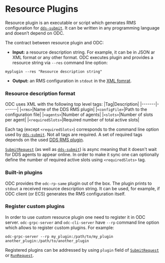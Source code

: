 # Resource Plugins

Resource plugin is an executable or script which generates RMS configuration for [`dds-submit`](http://dds.gsi.de/doc/nightly/dds-submit.html). It can be written in any programming language and doesn’t depend on ODC.

The contract between resource plugin and ODC:
 * **Input:** a resource description string. For example, it can be in JSON ar XML format or any other format. ODC executes plugin and provides a resource string via `--res` command line option:
```
myplugin --res "Resource description string"
```
 * **Output:** an RMS configuration in `stdout` in the [XML fomrat](rp.md#resource-description-format). 

### Resource description format
ODC uses XML with the following top level tags:
|Tag|Description|
|-------|-------|
|`<rms>`|Name of the DDS RMS plugin|
|`<configFile>`|Path to the configuration file|
|`<agents>`|Number of agents|
|`<slots>`|Number of slots per agent|
|`<requiredSlots>`|Required number of total active slots|
 
Each tag (except `<requiredSlots>`) corresponds to the command line option used by [`dds-submit`](http://dds.gsi.de/doc/nightly/dds-submit.html). Not all tags are required. A set of required tags depends on the used [DDS RMS plugin](http://dds.gsi.de/doc/nightly/RMS-plugins.html).

[`SubmitRequest`](grpc-proto/odc.proto) (as well as [`dds-submit`](http://dds.gsi.de/doc/nightly/dds-submit.html)) is async meaning that it doesn't wait for DDS agents to appear online. In order to make it sync one can optionally define the number of required active slots using `<requiredSlots>` tag.

### Built-in plugins

ODC provides the `odc-rp-same` plugin out of the box. The plugin prints to `stdout` a received resource description string. It can be used, for example, if ODC client (or ECS) generates the RMS configuration itself.

### Register custom plugins

In order to use custom resource plugin one need to register it in ODC server. `odc-grpc-server` and `odc-cli-server` have `--rp` command line option which allows to register custom plugins. For example:
```
odc-grpc-server --rp my_plugin:/path/to/my_plugin another_plugin:/path/to/another_plugin
```
Registered plugins can be addressed by using `plugin` field of [`SubmitRequest`](grpc-proto/odc.proto) or [`RunRequest`](grpc-proto/odc.proto).
